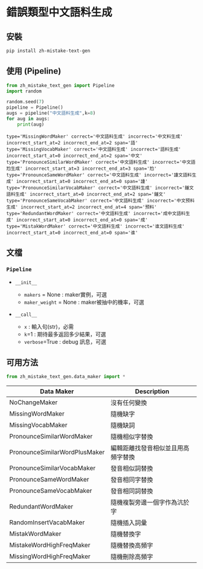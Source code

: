 # 錯誤類型中文語料生成
## 安裝
```bash
pip install zh-mistake-text-gen
```
## 使用 (Pipeline)
```python
from zh_mistake_text_gen import Pipeline
import random

random.seed(7)
pipeline = Pipeline()
augs = pipeline("中文語料生成",k=8)
for aug in augs:
    print(aug)
```
```
type='MissingWordMaker' correct='中文語料生成' incorrect='中文料生成' incorrect_start_at=2 incorrect_end_at=2 span='語'
type='MissingVocabMaker' correct='中文語料生成' incorrect='語料生成' incorrect_start_at=0 incorrect_end_at=2 span='中文'
type='PronounceSimilarWordMaker' correct='中文語料生成' incorrect='中文語尥生成' incorrect_start_at=3 incorrect_end_at=3 span='尥'
type='PronounceSameWordMaker' correct='中文語料生成' incorrect='諥文語料生成' incorrect_start_at=0 incorrect_end_at=0 span='諥'
type='PronounceSimilarVocabMaker' correct='中文語料生成' incorrect='鍾文語料生成' incorrect_start_at=0 incorrect_end_at=2 span='鍾文'
type='PronounceSameVocabMaker' correct='中文語料生成' incorrect='中文预料生成' incorrect_start_at=2 incorrect_end_at=4 span='预料'
type='RedundantWordMaker' correct='中文語料生成' incorrect='成中文語料生成' incorrect_start_at=0 incorrect_end_at=0 span='成'
type='MistakWordMaker' correct='中文語料生成' incorrect='谁文語料生成' incorrect_start_at=0 incorrect_end_at=0 span='谁'
```

## 文檔
### `Pipeline`
- `__init__`
    - `makers` = None : maker實例，可選
    - `maker_weight` = None : maker被抽中的機率，可選

- `__call__`
    - `x` : 輸入句(str)，必需
    - `k`=1 : 期待最多返回多少結果，可選
    - `verbose`=True : debug 訊息，可選

## 可用方法
```python
from zh_mistake_text_gen.data_maker import *
```
|Data Maker|Description|
|---|---|
|NoChangeMaker|沒有任何變換|
|MissingWordMaker|隨機缺字|
|MissingVocabMaker|隨機缺詞|
|PronounceSimilarWordMaker|隨機相似字替換|
|PronounceSimilarWordPlusMaker|編輯距離找發音相似並且用高頻字替換|
|PronounceSimilarVocabMaker|發音相似詞替換|
|PronounceSameWordMaker|發音相同字替換|
|PronounceSameVocabMaker|發音相同詞替換|
|RedundantWordMaker|隨機複製旁邊一個字作為沆於字|
|RandomInsertVacabMaker|隨機插入詞彙|
|MistakWordMaker|隨機替換字|
|MistakeWordHighFreqMaker|隨機替換高頻字|
|MissingWordHighFreqMaker|隨機刪除高頻字|